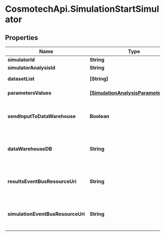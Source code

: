 # CosmotechApi.SimulationStartSimulator

## Properties

Name | Type | Description | Notes
------------ | ------------- | ------------- | -------------
**simulatorId** | **String** | the Simulator Id | [optional] 
**simulatorAnalysisId** | **String** | the Simulator Analysis id | [optional] 
**datasetList** | **[String]** | the list of Dataset Id associated to this Analysis | [optional] 
**parametersValues** | [**[SimulationAnalysisParameterValue]**](SimulationAnalysisParameterValue.md) | the list of Simulator Analysis parameters values | [optional] 
**sendInputToDataWarehouse** | **Boolean** | whether or not the Dataset values and the input parameters values are send to the DataWarehouse prior to Simulation Run | [optional] 
**dataWarehouseDB** | **String** | the DataWarehouse database name to send data if sendInputToDataWarehouse is set | [optional] 
**resultsEventBusResourceUri** | **String** | the event bus which receive Workspace Simulation results messages. Message won&#39;t be send if this is not set | [optional] 
**simulationEventBusResourceUri** | **String** | the event bus which receive Workspace Simulation events messages. Message won&#39;t be send if this is not set | [optional] 


